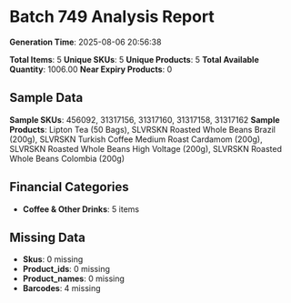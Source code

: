 # Batch 749 Analysis Report

**Generation Time**: 2025-08-06 20:56:38

**Total Items**: 5
**Unique SKUs**: 5
**Unique Products**: 5
**Total Available Quantity**: 1006.00
**Near Expiry Products**: 0

## Sample Data
**Sample SKUs**: 456092, 31317156, 31317160, 31317158, 31317162
**Sample Products**: Lipton Tea (50 Bags), SLVRSKN Roasted Whole Beans Brazil (200g), SLVRSKN Turkish Coffee Medium Roast Cardamom (200g), SLVRSKN Roasted Whole Beans High Voltage (200g), SLVRSKN Roasted Whole Beans Colombia (200g)

## Financial Categories
- **Coffee & Other Drinks**: 5 items

## Missing Data
- **Skus**: 0 missing
- **Product_ids**: 0 missing
- **Product_names**: 0 missing
- **Barcodes**: 4 missing
